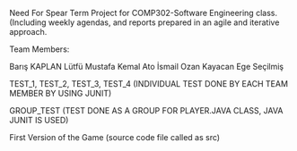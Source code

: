 Need For Spear Term Project for COMP302-Software Engineering class. (Including weekly agendas, and reports prepared in an agile and iterative approach.

Team Members: 

Barış KAPLAN
Lütfü Mustafa Kemal Ato
İsmail Ozan Kayacan
Ege Seçilmiş


TEST_1, TEST_2, TEST_3, TEST_4 (INDIVIDUAL TEST DONE BY EACH TEAM MEMBER BY USING JUNIT)

GROUP_TEST (TEST DONE AS A GROUP FOR PLAYER.JAVA CLASS, JAVA JUNIT IS USED)





First Version of the Game (source code file called as src)
